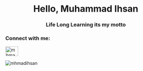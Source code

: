 <h1 align="center">Hello, Muhammad Ihsan</h1>
<h3 align="center">Life Long Learning its my motto</h3>

<h3 align="left">Connect with me:</h3>
<p align="left">
<a href="https://twitter.com/mhmad_ihsan" target="blank"><img align="center" src="https://raw.githubusercontent.com/rahuldkjain/github-profile-readme-generator/master/src/images/icons/Social/twitter.svg" alt="mhmad_ihsan" height="30" width="40" /></a>
</p>

<p><img align="center" src="https://github-readme-streak-stats.herokuapp.com/?user=mhmadihsan&" alt="mhmadihsan" /></p>
